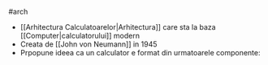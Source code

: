 #arch 
- [[Arhitectura Calculatoarelor|Arhitectura]] care sta la baza [[Computer|calculatorului]] modern
- Creata de [[John von Neumann]] in 1945
- Prpopune ideea ca un calculator e format din urmatoarele componente:
